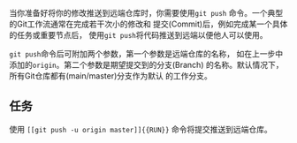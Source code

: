 当你准备好将你的修改推送到远端仓库时，你需要使用`git push`
命令。一个典型的Git工作流通常在完成若干次小的修改和
提交(Commit)后，例如完成某一个具体的任务或重要节点后，
使用`git push`将代码推送到远端以便他人可以使用。

`git push`命令后可附加两个参数，第一个参数是远端仓库的名称，
如在上一步中添加的`origin`。第二个参数是期望提交到的分支(Branch)
的名称。默认情况下，所有Git仓库都有(main/master)分支作为默认
的工作分支。

## 任务

使用 `[[git push -u origin master]]{{RUN}}` 命令将提交推送到远端仓库。
